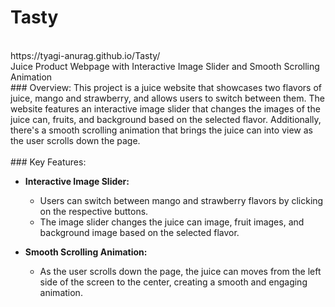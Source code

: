 # Tasty
<br>
 https://tyagi-anurag.github.io/Tasty/
 <br>
Juice Product Webpage with Interactive Image Slider and Smooth Scrolling Animation
<br>
### Overview:
This project is a juice website that showcases two flavors of juice, mango and strawberry, and allows users to switch between them. The website features an interactive image slider that changes the images of the juice can, fruits, and background based on the selected flavor. Additionally, there's a smooth scrolling animation that brings the juice can into view as the user scrolls down the page.
<br>
<br>
### Key Features:

- **Interactive Image Slider:**
   - Users can switch between mango and strawberry flavors by clicking on the respective buttons.
   - The image slider changes the juice can image, fruit images, and background image based on the selected flavor.

- **Smooth Scrolling Animation:**
   - As the user scrolls down the page, the juice can moves from the left side of the screen to the center, creating a smooth and engaging animation.
